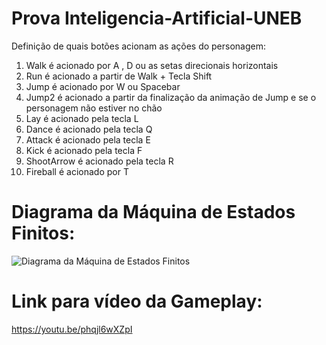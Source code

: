 # Prova Inteligencia-Artificial-UNEB
Definição de quais botões acionam as ações do personagem:
   1. Walk é acionado por A , D ou as setas direcionais horizontais
   2. Run é acionado a partir de Walk + Tecla Shift
   3. Jump é acionado por W ou Spacebar
   4. Jump2 é acionado a partir da finalização da animação de Jump e se o personagem não estiver no chão
   5. Lay é acionado pela tecla L
   6. Dance é acionado pela tecla Q
   7. Attack é acionado pela tecla E
   8. Kick é acionado pela tecla F
   9. ShootArrow é acionado pela tecla R
   10. Fireball é acionado por T
       
# Diagrama da Máquina de Estados Finitos:
![Diagrama da Máquina de Estados Finitos](https://github.com/user-attachments/assets/f23efe57-3f25-4871-acbd-b11aeb6edda2)

# Link para vídeo da Gameplay:
https://youtu.be/phqjl6wXZpI
